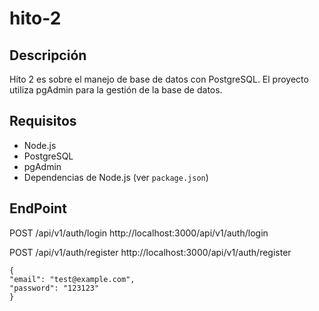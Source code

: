 # hito-2

## Descripción
Hito 2 es sobre el manejo de base de datos con PostgreSQL. El proyecto utiliza pgAdmin para la gestión de la base de datos.

## Requisitos
- Node.js
- PostgreSQL
- pgAdmin
- Dependencias de Node.js (ver `package.json`)

## EndPoint
POST /api/v1/auth/login
 http://localhost:3000/api/v1/auth/login

POST /api/v1/auth/register
 http://localhost:3000/api/v1/auth/register

    { 
    "email": "test@example.com",
    "password": "123123"
    }